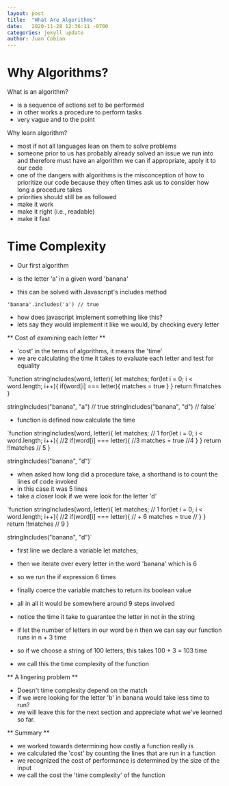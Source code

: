 ```yaml
---
layout: post
title:  "What Are Algorithms"
date:   2020-11-28 12:36:11 -0700
categories: jekyll update
author: Juan Cobian
---
```


# Why Algorithms?

What is an algorithm?

* is a sequence of actions set to be performed
* in other works a procedure to perform tasks
* very vague and to the point

Why learn algorithm?

* most if not all languages lean on them to solve problems
* someone prior to us has probably already solved an issue we run into
and therefore must have an algorithm we can if appropriate, apply it to our code
* one of the dangers with algorithms is the misconception of how to prioritize our code
because they often times ask us to consider how long a procedure takes
* priorities should still be as followed
 * make it work
 * make it right (i.e., readable)
 * make it fast

# Time Complexity

* Our first algorithm
 * is the letter 'a' in a given word 'banana'
 
* this can be solved with Javascript's includes method

`'banana'.includes('a') // true`

* how does javascript implement something like this?
* lets say they would implement it like we would, by checking every letter

** Cost of examining each letter **

* 'cost' in the terms of algorithms, it means the 'time'
* we are calculating the time it takes to evaluate each letter and test for equality

`function stringIncludes(word, letter){
     let matches;
     for(let i = 0; i < word.length; i++){
       if(word[i] === letter){
         matches = true
       }
     }
     return !!matches
   }
  
   stringIncludes("banana", "a")
   // true
   stringIncludes("banana", "d")
   // false`
   
* function is defined now calculate the time

`function stringIncludes(word, letter){
   let matches; // 1
   for(let i = 0; i < word.length; i++){ //2
     if(word[i] === letter){ //3
       matches = true //4
     }
   }
   return !!matches // 5
 }
  
 stringIncludes("banana", "d")`
 
 * when asked how long did a procedure take, a shorthand is to count the lines of code invoked
 * in this case it was 5 lines
 * take a closer look if we were look for the letter 'd'
 
 `function stringIncludes(word, letter){
    let matches; // 1
    for(let i = 0; i < word.length; i++){ //2
      if(word[i] === letter){ // + 6
        matches = true //
      }
    }
    return !!matches // 9
  }
   
  stringIncludes("banana", "d")`
  
* first line we declare a variable let matches;
* then we iterate over every letter in the word 'banana' which is 6
* so we run the if expression 6 times
* finally coerce the variable matches to return its boolean value
* all in all it would be somewhere around 9 steps involved

* notice the time it take to guarantee the letter in not in the string

* if let the number of letters in our word be n then we can say our function
 runs in n + 3 time 
 * so if we choose a string of 100 letters, this takes 100 + 3 = 103 time 
 * we call this the time complexity of the function
 
 ** A lingering problem **
 
 * Doesn't time complexity depend on the match
 * if we were looking for the letter 'b' in banana would take less time to run?
 * we will leave this for the next section and appreciate what we've learned so far.
 
 ** Summary **
 
 * we worked towards determining how costly a function really is
 * we calculated the 'cost' by counting the lines that are run in a function
 * we recognized the cost of performance is determined by the size of the input
 * we call the cost the 'time complexity' of the function
